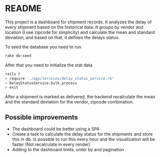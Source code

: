 # README

This project is a dashboard for shipment records.
It analyzes the delay of every shipment based on the
historical data. It groups by vendor and location
(I use zipcode for simplicity) and calculate the mean and
standard deviation, and based on that, it defines the
delays status.

To seed the database you need to run
```bash
rake db:seed
```

After that you need to initialize the stat data
```bash
rails c
> require './app/services/delay_status_service.rb'
> DelayStatusService.bulk_process
> exit
```

After a shipment is marked as delivered, the backend
recalculate the mean and the standard deviation for the
vendor, zipcode combination.

## Possible improvements

- The dashboard could be better using a SPA
- Create a task to calculate the delay status for the
shipments and store this in db. Is possible to run this every
hour and the visualization will be faster (Not recalculate in
every render)
- Adding to the dashboard limits, order by and pagination

